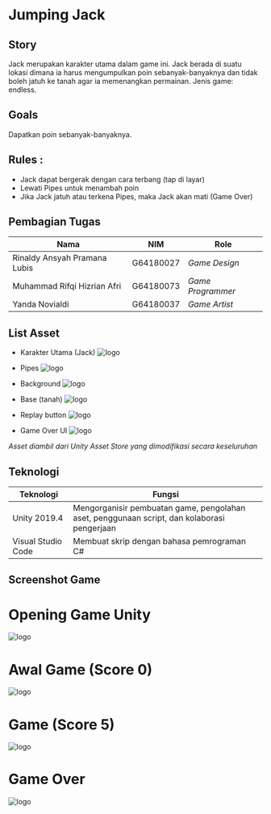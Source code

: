 # Jumping Jack

## Story
Jack merupakan karakter utama dalam game ini. Jack berada di suatu lokasi dimana ia harus mengumpulkan poin sebanyak-banyaknya dan tidak boleh jatuh ke tanah agar ia memenangkan permainan. Jenis game: endless.

## Goals
Dapatkan poin sebanyak-banyaknya.

## Rules : 
- Jack dapat bergerak dengan cara terbang (tap di layar)
- Lewati Pipes untuk menambah poin
- Jika Jack jatuh atau terkena Pipes, maka Jack akan mati (Game Over)

## Pembagian Tugas
| Nama | NIM | Role |
| ------ | ------ | ------ |
| Rinaldy Ansyah Pramana Lubis | G64180027 | *Game Design* |
| Muhammad Rifqi Hizrian Afri | G64180073 | *Game Programmer* |
| Yanda Novialdi | G64180037 | *Game Artist* |

## List Asset
- Karakter Utama (Jack)
![logo](https://github.com/rinaldyansyahpramanaipb/Jumping-Jack/blob/main/Assets/Jack-middle.png)

- Pipes
![logo](https://github.com/rinaldyansyahpramanaipb/Jumping-Jack/blob/main/Assets/pipe.png)

- Background
![logo](https://github.com/rinaldyansyahpramanaipb/Jumping-Jack/blob/main/Assets/Background.png)

- Base (tanah)
![logo](https://github.com/rinaldyansyahpramanaipb/Jumping-Jack/blob/main/Assets/base.png)

- Replay button
![logo](https://github.com/rinaldyansyahpramanaipb/Jumping-Jack/blob/main/Assets/play_button.png)

- Game Over UI
![logo](https://github.com/rinaldyansyahpramanaipb/Jumping-Jack/blob/main/Assets/gameover.png)

*Asset diambil dari Unity Asset Store yang dimodifikasi secara keseluruhan*

## Teknologi
| Teknologi | Fungsi |
| ------ | ------ |
| Unity 2019.4 | Mengorganisir pembuatan game, pengolahan aset, penggunaan script, dan kolaborasi pengerjaan |
| Visual Studio Code | Membuat skrip dengan bahasa pemrograman C# |

## Screenshot Game

# Opening Game Unity
![logo](https://github.com/rinaldyansyahpramanaipb/Jumping-Jack/blob/main/1-Unity%20Logo.png)

# Awal Game (Score 0)
![logo](https://github.com/rinaldyansyahpramanaipb/Jumping-Jack/blob/main/2-Score%200.png)

# Game (Score 5)
![logo](https://github.com/rinaldyansyahpramanaipb/Jumping-Jack/blob/main/3-Score.png)

# Game Over
![logo](https://github.com/rinaldyansyahpramanaipb/Jumping-Jack/blob/main/4-Game%20Over.png)
